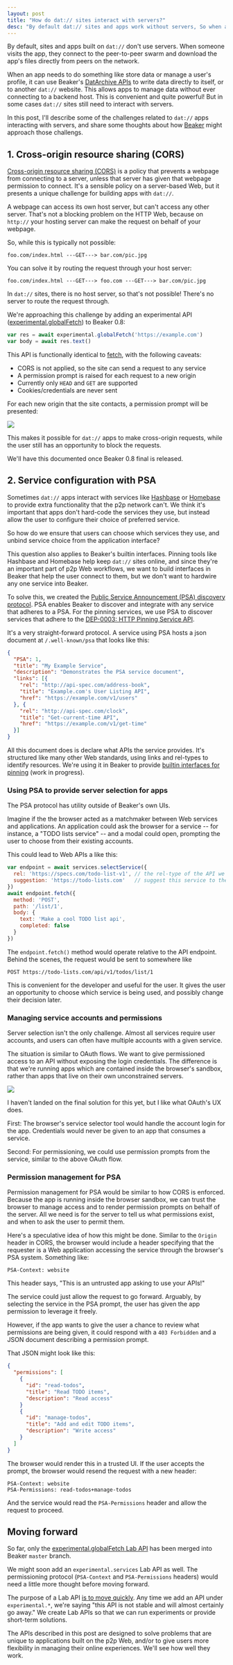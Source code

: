 ```yaml
---
layout: post
title: "How do dat:// sites interact with servers?"
desc: "By default dat:// sites and apps work without servers, So when a dat:// app needs to interact with a server, how will it work?"
---
```


By default, sites and apps built on `dat://` don't use servers. When someone visits the app, they connect to the peer-to-peer swarm and download the app's files directly from peers on the network.

When an app needs to do something like store data or manage a user's profile, it can use Beaker's [DatArchive APIs](https://beakerbrowser.com/docs/apis/dat.html) to write data directly to itself, or to another `dat://` website. This allows apps to manage data without ever connecting to a backend host. This is convenient and quite powerful! But in some cases `dat://` sites still need to interact with servers.

In this post, I'll describe some of the challenges related to `dat://` apps interacting with servers, and share some thoughts about how [Beaker](https://beakerbrowser.com) might approach those challengs.

## 1. Cross-origin resource sharing (CORS)

[Cross-origin resource sharing (CORS)](https://en.wikipedia.org/wiki/Cross-origin_resource_sharing) is a policy that prevents a webpage from connecting to a server, unless that server has given that webpage permission to connect. It's a sensible policy on a server-based Web, but it presents a unique challenge for building apps with `dat://`.

A webpage can access its own host server, but can't access any other server. That's not a blocking problem on the HTTP Web, because on `http://` your hosting server can make the request on behalf of your webpage.

So, while this is typically not possible:

```
foo.com/index.html ---GET---> bar.com/pic.jpg
```

You can solve it by routing the request through your host server:

```
foo.com/index.html ---GET---> foo.com ---GET---> bar.com/pic.jpg
```

In `dat://` sites, there is no host server, so that's not possible! There's no server to route the request through.

We're approaching this challenge by adding an experimental API ([experimental.globalFetch](https://github.com/beakerbrowser/beaker/pull/1038)) to Beaker 0.8:

```js
var res = await experimental.globalFetch('https://example.com')
var body = await res.text()
```

This API is functionally identical to [fetch](https://developer.mozilla.org/en-US/docs/Web/API/Fetch_API), with the following caveats:

 - CORS is not applied, so the site can send a request to any service
 - A permission prompt is raised for each request to a new origin
 - Currently only `HEAD` and `GET` are supported
 - Cookies/credentials are never sent

For each new origin that the site contacts, a permission prompt will be presented:

<img class="centered bordered" src="/assets/img/global-fetch-prompt.png">

This makes it possible for `dat://` apps to make cross-origin requests, while the user still has an opportunity to block the requests.

We'll have this documented once Beaker 0.8 final is released.

## 2. Service configuration with PSA

Sometimes `dat://` apps interact with services like [Hashbase](https://hashbase.io) or [Homebase](https://github.com/beakerbrowser/homebase) to provide extra functionality that the p2p network can't. We think it's important that apps don't hard-code the services they use, but instead allow the user to configure their choice of preferred service.

So how do we ensure that users can choose which services they use, and unbind service choice from the application interface?

This question also applies to Beaker's builtin interfaces. Pinning tools like Hashbase and Homebase help keep `dat://` sites online, and since they're an important part of p2p Web workflows, we want to build interfaces in Beaker that help the user connect to them, but we don't want to hardwire any one service into Beaker.

To solve this, we created the [Public Service Announcement (PSA) discovery protocol](https://github.com/beakerbrowser/beaker/wiki/PSA-Web-Service-Discovery-Protocol). PSA enables Beaker to discover and integrate with any service that adheres to a PSA. For the pinning services, we use PSA to discover services that adhere to the [DEP-0003: HTTP Pinning Service API](https://www.datprotocol.com/deps/0003-http-pinning-service-api/).

It's a very straight-forward protocol. A service using PSA hosts a json document at `/.well-known/psa` that looks like this:

```json
{
  "PSA": 1,
  "title": "My Example Service",
  "description": "Demonstrates the PSA service document",
  "links": [{
    "rel": "http://api-spec.com/address-book",
    "title": "Example.com's User Listing API",
    "href": "https://example.com/v1/users"
  }, {
    "rel": "http://api-spec.com/clock",
    "title": "Get-current-time API",
    "href": "https://example.com/v1/get-time"
  }]
}
```

All this document does is declare what APIs the service provides. It's structured like many other Web standards, using links and rel-types to identify resources. We're using it in Beaker to provide [builtin interfaces for pinning](https://user-images.githubusercontent.com/1270099/39951077-2886bdee-554c-11e8-84be-a95622bba260.png) (work in progress).

### Using PSA to provide server selection for apps

The PSA protocol has utility outside of Beaker's own UIs. 

Imagine if the the browser acted as a matchmaker between Web services and applications. An application could ask the browser for a service -- for instance, a "TODO lists service" -- and a modal could open, prompting the user to choose from their existing accounts.

This could lead to Web APIs a like this:

```js
var endpoint = await services.selectService({
  rel: 'https://specs.com/todo-list-v1', // the rel-type of the API we need
  suggestion: 'https://todo-lists.com'   // suggest this service to the user
})
await endpoint.fetch({
  method: 'POST',
  path: '/list/1',
  body: {
    text: 'Make a cool TODO list api',
    completed: false
  }
})
```

The `endpoint.fetch()` method would operate relative to the API endpoint. Behind the scenes, the request would be sent to somewhere like

```
POST https://todo-lists.com/api/v1/todos/list/1
```

This is convenient for the developer and useful for the user. It gives the user an opportunity to choose which service is being used, and possibly change their decision later.

### Managing service accounts and permissions

Server selection isn't the only challenge. Almost all services require user accounts, and users can often have multiple accounts with a given service.

The situation is similar to OAuth flows. We want to give permissioned access to an API without exposing the login credentials. The difference is that we're running apps which are contained inside the browser's sandbox, rather than apps that live on their own unconstrained servers.

<img class="centered bordered" src="/assets/img/github-authorize-application.png">

I haven't landed on the final solution for this yet, but I like what OAuth's UX does.

First: The browser's service selector tool would handle the account login for the app. Credentials would never be given to an app that consumes a service.

Second: For permissioning, we could use permission prompts from the service, similar to the above OAuth flow.

### Permission management for PSA

Permission management for PSA would be similar to how CORS is enforced. Because the app is running inside the browser sandbox, we can trust the browser to manage access and to render permission prompts on behalf of the server. All we need is for the server to tell us what permissions exist, and when to ask the user to permit them.

Here's a speculative idea of how this might be done. Similar to the `Origin` header in CORS, the browser would include a header specifying that the requester is a Web application accessing the service through the browser's PSA system. Something like:

```
PSA-Context: website
```

This header says, "This is an untrusted app asking to use your APIs!"

The service could just allow the request to go forward. Arguably, by selecting the service in the PSA prompt, the user has given the app permission to leverage it freely.

However, if the app wants to give the user a chance to review what permissions are being given, it could respond with a `403 Forbidden` and a JSON document describing a permission prompt.

That JSON might look like this:

```json
{
  "permissions": [
    {
      "id": "read-todos",
      "title": "Read TODO items",
      "description": "Read access"
    }
    {
      "id": "manage-todos",
      "title": "Add and edit TODO items",
      "description": "Write access"
    }
  ]
}
```

The browser would render this in a trusted UI. If the user accepts the prompt, the browser would resend the request with a new header:

```
PSA-Context: website
PSA-Permissions: read-todos+manage-todos
```

And the service would read the `PSA-Permissions` header and allow the request to proceed.

## Moving forward

So far, only the [experimental.globalFetch Lab API](https://github.com/beakerbrowser/beaker/pull/1038) has been merged into Beaker `master` branch.

We might soon add an `experimental.services` Lab API as well. The permissioning protocol (`PSA-Context` and `PSA-Permissions` headers) would need a little more thought before moving forward.

The purpose of a Lab API [is to move quickly](https://github.com/beakerbrowser/beaker/issues/976). Any time we add an API under `experimental.*`, we're saying "this API is not stable and will almost certainly go away." We create Lab APIs so that we can run experiments or provide short-term solutions.

The APIs described in this post are designed to solve problems that are unique to applications built on the p2p Web, and/or to give users more flexibility in managing their online experiences. We'll see how well they work.

